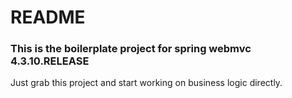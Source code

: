 # README #

### This is the boilerplate project for spring webmvc 4.3.10.RELEASE ###
Just grab this project and start working on business logic directly.
